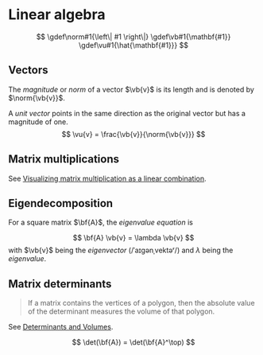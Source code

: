 # Linear algebra

$$
\gdef\norm#1{\left\| #1 \right\|}
\gdef\vb#1{\mathbf{#1}}
\gdef\vu#1{\hat{\mathbf{#1}}}
$$

## Vectors

The *magnitude* or *norm* of a vector $\vb{v}$ is its length and is denoted by $\norm{\vb{v}}$.

A *unit vector* points in the same direction as the original vector but has a magnitude of one.
$$
\vu{v} = \frac{\vb{v}}{\norm{\vb{v}}}
$$

## Matrix multiplications

See [Visualizing matrix multiplication as a linear combination](https://eli.thegreenplace.net/2015/visualizing-matrix-multiplication-as-a-linear-combination/).

## Eigendecomposition

For a square matrix $\bf{A}$, the *eigenvalue equation* is
<!--rehype:class=math-simple-->
$$
\bf{A} \vb{v} = \lambda \vb{v}
$$
with $\vb{v}$ being the *eigenvector* (/ˈaɪɡənˌvektəʳ/)
and $\lambda$ being the *eigenvalue*.

## Matrix determinants

> If a matrix contains the vertices of a polygon, then the absolute value of the determinant
measures the volume of that polygon.

See [Determinants and Volumes](https://textbooks.math.gatech.edu/ila/determinants-volumes.html).

$$
\det(\bf{A}) = \det(\bf{A}^\top)
$$
